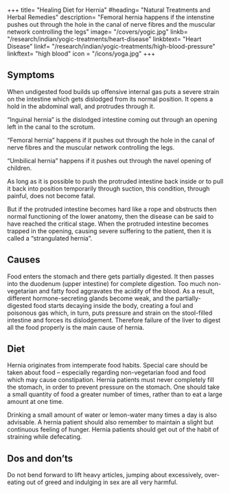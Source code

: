 +++
title= "Healing Diet for Hernia"
#heading= "Natural Treatments and Herbal Remedies"
description= "Femoral hernia happens if the intenstine pushes out through the hole in the canal of nerve fibres and the muscular network controlling the legs"
image= "/covers/yogic.jpg"
linkb= "/research/indian/yogic-treatments/heart-disease"
linkbtext= "Heart Disease"
linkf= "/research/indian/yogic-treatments/high-blood-pressure"
linkftext= "high blood"
icon = "/icons/yoga.jpg"
+++


## Symptoms

When undigested food builds up offensive internal gas puts a severe strain on the intestine which gets dislodged from its normal position. It opens a hold in the abdominal wall, and protrudes through it.

“Inguinal hernia” is the dislodged intestine coming out through an opening left in the canal to the scrotum.  

“Femoral hernia” happens if it pushes out through the hole in the canal of nerve fibres and the muscular network controlling the legs. 

“Umbilical hernia” happens if it pushes out through the navel opening of children. 

As long as it is possible to push the protruded intestine back inside or to pull it back into position temporarily through suction, this condition, through painful, does not become fatal. 

But if the protruded intestine becomes hard like a rope and obstructs then normal functioning of the lower anatomy, then the disease can be said to have reached the critical stage. When the protruded intestine becomes trapped in the opening, causing severe suffering to the patient, then it is called a “strangulated hernia”.

## Causes 

Food enters the stomach and there gets partially digested. It then passes into the duodenum (upper intestine) for complete digestion. Too much non-vegetarian and  fatty food aggravates the acidity of the blood. As a result, different hormone-secreting glands become weak, and the partially-digested food starts decaying inside the body, creating a foul and poisonous gas which, in turn, puts pressure and strain on the stool-filled intestine and forces its dislodgement. Therefore failure of the liver to digest all the food properly is the main cause of hernia.

<!-- ### Treatment:
 -->
<!-- Morning – Utkśepa Mudrá, Ashvinii Mudrá, Mayúrásana, Padahastásana, Ud́d́ayana Mudrá and Ágneyii Mudrá or Ágneyii Práńáyáma.
Evening – Ud́d́ayana Mudrá, Sarváuṋgásana, Ashvinii Mudrá and Ágneyii Mudrá or Ágneyii Práńáyáma. -->

## Diet

Hernia originates from intemperate food habits. Special care should be taken about food – especially regarding non-vegetarian food and food which may cause constipation.
Hernia patients must never completely fill the stomach, in order to prevent pressure on the stomach. One should take a small quantity of food a greater number of times, rather than to eat a large amount at one time. 

Drinking a small amount of water or lemon-water many times a day is also advisable. A hernia patient should also remember to maintain a slight but continuous feeling of hunger. Hernia patients should get out of the habit of straining while defecating.


## Dos and don’ts

Do not bend forward to lift heavy articles, jumping about excessively, over-eating out of greed and indulging in sex are all very harmful.
